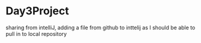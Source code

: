 # Day3Project
sharing from intelliJ, adding a file from github to inttelij as I should be able to pull in to local repository
